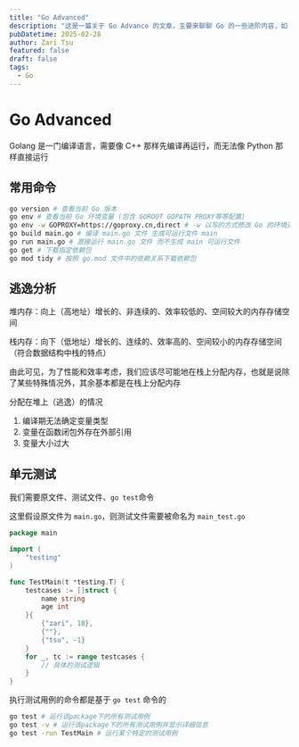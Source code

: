 ```yaml
---
title: "Go Advanced"
description: "这是一篇关于 Go Advance 的文章，主要来聊聊 Go 的一些进阶内容，如 Go 的常用命令、逃逸分析、测试编写。"
pubDatetime: 2025-02-28
author: Zari Tsu
featured: false
draft: false
tags:
  - Go
---
```


# Go Advanced

Golang 是一门编译语言，需要像 C++ 那样先编译再运行，而无法像 Python 那样直接运行

## 常用命令

```bash
go version # 查看当前 Go 版本
go env # 查看当前 Go 环境变量 (包含 GOROOT GOPATH PROXY等等配置)
go env -w GOPROXY=https://goproxy.cn,direct # -w 以写的方式修改 Go 的环境变量
go build main.go # 编译 main.go 文件 生成可运行文件 main
go run main.go # 直接运行 main.go 文件 而不生成 main 可运行文件
go get # 下载指定依赖包
go mod tidy # 按照 go.mod 文件中的依赖关系下载依赖包
```

## 逃逸分析

堆内存：向上（高地址）增长的、非连续的、效率较低的、空间较大的内存存储空间

栈内存：向下（低地址）增长的、连续的、效率高的、空间较小的内存存储空间（符合数据结构中栈的特点）

由此可见，为了性能和效率考虑，我们应该尽可能地在栈上分配内存，也就是说除了某些特殊情况外，其余基本都是在栈上分配内存

分配在堆上（逃逸）的情况

1. 编译期无法确定变量类型
2. 变量在函数闭包外存在外部引用
3. 变量大小过大

## 单元测试

我们需要原文件、测试文件、`go test`命令

这里假设原文件为 `main.go`，则测试文件需要被命名为 `main_test.go`

```go
package main

import (
    "testing"
)

func TestMain(t *testing.T) {
    testcases := []struct {
        name string
        age int
    }{
        {"zari", 18},
        {""},
        {"tsu", -1}
    }
    for _, tc := range testcases {
        // 具体的测试逻辑
    }
}
```

执行测试用例的命令都是基于 `go test` 命令的

```bash
go test # 运行该package下的所有测试用例
go test -v # 运行该package下的所有测试用例并显示详细信息
go test -run TestMain # 运行某个特定的测试用例
```
